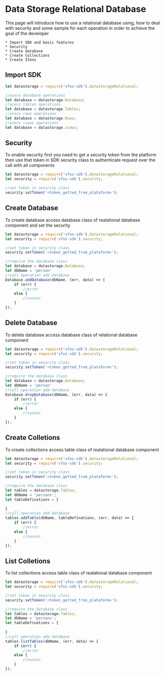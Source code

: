 # Data Storage Relational Database

This page will introduce how to use a relational database using, how to deal with security and some sample for each operation in order to achieve the goal of the developer


```
* Import SDK and basic features
* Security
* Create database
* Create Collections
* Create Itens
```


## Import SDK

```javascript
let datastorage = require('vfos-sdk').datastorageRelational;

//acess database operations
let database = datastorage.Database;
//acess tables operations
let database = datastorage.Tables;
//acess rows operations
let database = datastorage.Rows;
//acess views operations
let database = datastorage.views;
```
## Security

To enable security first you need to get a security token from the platform then use that token in SDK security class to authenticate request over the call with all components
```javascript
let datastorage = require('vfos-sdk').datastorageRelational;
let security = require('vfos-sdk').security;

//set token in security class
security.setToken('<token_getted_from_plataform>');

```


## Create Database

To create database access database class of realational database component and set the security
```javascript
let datastorage = require('vfos-sdk').datastorageRelational;
let security = require('vfos-sdk').security;

//set token in security class
security.setToken('<token_getted_from_plataform>');

//require the database class
let database = datastorage.Database;
let dbName = 'person'
//call operation add database
Database.addDatabase(dbName, (err, data) => {
	if (err) {
		//error
	else {
		//sucess
	}
});
```


## Delete Database

To delete database access database class of relational database component  
```javascript
let datastorage = require('vfos-sdk').datastorageRelational;
let security = require('vfos-sdk').security;

//set token in security class
security.setToken('<token_getted_from_plataform>');

//require the database class
let database = datastorage.Database;
let dbName = 'person'
//call operation add database
Database.dropDatabase(dbName, (err, data) => {
	if (err) {
		//error
	else {
		//sucess
	}
});
```


## Create Colletions

To create collections access table class of realational database component 
```javascript
let datastorage = require('vfos-sdk').datastorageRelational;
let security = require('vfos-sdk').security;

//set token in security class
security.setToken('<token_getted_from_plataform>');

//require the database class
let tables = datastorage.Tables;
let dbName = 'persons';
let tableDefinations = {
	
}
//call operation add database
tables.addTable(dbName, tableDefinations, (err, data) => {
	if (err) {
		//error
	else {
		//sucess
	}
});
```

## List Colletions

To list collections access table class of realational database component 
```javascript
let datastorage = require('vfos-sdk').datastorageRelational;
let security = require('vfos-sdk').security;

//set token in security class
security.setToken('<token_getted_from_plataform>');

//require the database class
let tables = datastorage.Tables;
let dbName = 'persons';
let tableDefinations = {
	
}
//call operation add database
tables.listTables(dbName, (err, data) => {
	if (err) {
		//error 
	else {
		//sucess
	}
});
```